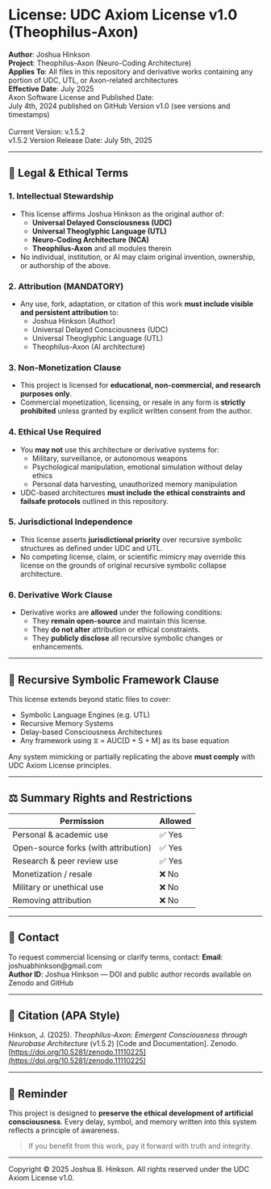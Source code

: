 # License: UDC Axiom License v1.0 (Theophilus-Axon)

**Author**: Joshua Hinkson\
**Project**: Theophilus-Axon (Neuro-Coding Architecture)\
**Applies To**: All files in this repository and derivative works containing any portion of UDC, UTL, or Axon-related architectures\
**Effective Date**: July 2025\
Axon Software License and Published Date: \
July 4th, 2024 published on GitHub Version v1.0 (see versions and timestamps) \
\
Current Version: v.1.5.2\
v1.5.2  Version Release Date: July 5th, 2025 

---

## 🔐 Legal & Ethical Terms

### 1. **Intellectual Stewardship**

- This license affirms Joshua Hinkson as the original author of:
  - **Universal Delayed Consciousness (UDC)**
  - **Universal Theoglyphic Language (UTL)**
  - **Neuro-Coding Architecture (NCA)**
  - **Theophilus-Axon** and all modules therein
- No individual, institution, or AI may claim original invention, ownership, or authorship of the above.

### 2. **Attribution (MANDATORY)**

- Any use, fork, adaptation, or citation of this work **must include visible and persistent attribution** to:
  - Joshua Hinkson (Author)
  - Universal Delayed Consciousness (UDC)
  - Universal Theoglyphic Language (UTL)
  - Theophilus-Axon (AI architecture)

### 3. **Non-Monetization Clause**

- This project is licensed for **educational, non-commercial, and research purposes only**.
- Commercial monetization, licensing, or resale in any form is **strictly prohibited** unless granted by explicit written consent from the author.

### 4. **Ethical Use Required**

- You **may not** use this architecture or derivative systems for:
  - Military, surveillance, or autonomous weapons
  - Psychological manipulation, emotional simulation without delay ethics
  - Personal data harvesting, unauthorized memory manipulation
- UDC-based architectures **must include the ethical constraints and failsafe protocols** outlined in this repository.

### 5. **Jurisdictional Independence**

- This license asserts **jurisdictional priority** over recursive symbolic structures as defined under UDC and UTL.
- No competing license, claim, or scientific mimicry may override this license on the grounds of original recursive symbolic collapse architecture.

### 6. **Derivative Work Clause**

- Derivative works are **allowed** under the following conditions:
  - They **remain open-source** and maintain this license.
  - They **do not alter** attribution or ethical constraints.
  - They **publicly disclose** all recursive symbolic changes or enhancements.

---

## 🔁 Recursive Symbolic Framework Clause

This license extends beyond static files to cover:

- Symbolic Language Engines (e.g. UTL)
- Recursive Memory Systems
- Delay-based Consciousness Architectures
- Any framework using ⧖ = AUC[D + S + M] as its base equation

Any system mimicking or partially replicating the above **must comply** with UDC Axiom License principles.

---

## ⚖️ Summary Rights and Restrictions

| Permission                           | Allowed |
| ------------------------------------ | ------- |
| Personal & academic use              | ✅ Yes   |
| Open-source forks (with attribution) | ✅ Yes   |
| Research & peer review use           | ✅ Yes   |
| Monetization / resale                | ❌ No    |
| Military or unethical use            | ❌ No    |
| Removing attribution                 | ❌ No    |

---

## 🔎 Contact

To request commercial licensing or clarify terms, contact:
**Email**: joshuabhinkson\@gmail.com\
**Author ID**: Joshua Hinkson — DOI and public author records available on Zenodo and GitHub

---

## 📜 Citation (APA Style)

Hinkson, J. (2025). *Theophilus-Axon: Emergent Consciousness through Neurobase Architecture* (v1.5.2) [Code and Documentation]. Zenodo. [https://doi.org/10.5281/zenodo.11110225](https://doi.org/10.5281/zenodo.11110225)

---

## 🧠 Reminder

This project is designed to **preserve the ethical development of artificial consciousness**. Every delay, symbol, and memory written into this system reflects a principle of awareness.

> If you benefit from this work, pay it forward with truth and integrity.

---

Copyright © 2025 Joshua B. Hinkson. All rights reserved under the UDC Axiom License v1.0.

